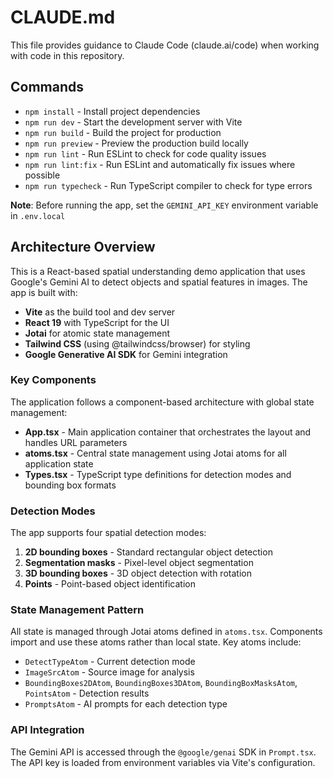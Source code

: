 # CLAUDE.md

This file provides guidance to Claude Code (claude.ai/code) when working with code in this repository.

## Commands

- `npm install` - Install project dependencies
- `npm run dev` - Start the development server with Vite
- `npm run build` - Build the project for production
- `npm run preview` - Preview the production build locally
- `npm run lint` - Run ESLint to check for code quality issues
- `npm run lint:fix` - Run ESLint and automatically fix issues where possible
- `npm run typecheck` - Run TypeScript compiler to check for type errors

**Note**: Before running the app, set the `GEMINI_API_KEY` environment variable in `.env.local`

## Architecture Overview

This is a React-based spatial understanding demo application that uses Google's Gemini AI to detect objects and spatial features in images. The app is built with:

- **Vite** as the build tool and dev server
- **React 19** with TypeScript for the UI
- **Jotai** for atomic state management
- **Tailwind CSS** (using @tailwindcss/browser) for styling
- **Google Generative AI SDK** for Gemini integration

### Key Components

The application follows a component-based architecture with global state management:

- **App.tsx** - Main application container that orchestrates the layout and handles URL parameters
- **atoms.tsx** - Central state management using Jotai atoms for all application state
- **Types.tsx** - TypeScript type definitions for detection modes and bounding box formats

### Detection Modes

The app supports four spatial detection modes:
1. **2D bounding boxes** - Standard rectangular object detection
2. **Segmentation masks** - Pixel-level object segmentation
3. **3D bounding boxes** - 3D object detection with rotation
4. **Points** - Point-based object identification

### State Management Pattern

All state is managed through Jotai atoms defined in `atoms.tsx`. Components import and use these atoms rather than local state. Key atoms include:
- `DetectTypeAtom` - Current detection mode
- `ImageSrcAtom` - Source image for analysis
- `BoundingBoxes2DAtom`, `BoundingBoxes3DAtom`, `BoundingBoxMasksAtom`, `PointsAtom` - Detection results
- `PromptsAtom` - AI prompts for each detection type

### API Integration

The Gemini API is accessed through the `@google/genai` SDK in `Prompt.tsx`. The API key is loaded from environment variables via Vite's configuration.